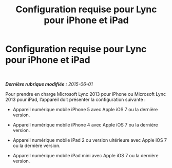 ﻿---
title: Configuration requise pour Lync pour iPhone et iPad
TOCTitle: Configuration requise pour Lync pour iPhone et iPad
ms:assetid: 35e3455a-1570-4ca6-9ec7-5f5e81fdf268
ms:mtpsurl: https://technet.microsoft.com/fr-fr/library/Hh690978(v=OCS.15)
ms:contentKeyID: 53095390
ms.date: 05/20/2016
mtps_version: v=OCS.15
ms.translationtype: HT
---

# Configuration requise pour Lync pour iPhone et iPad

 

_**Dernière rubrique modifiée :** 2015-06-01_

Pour prendre en charge Microsoft Lync 2013 pour iPhone ou Microsoft Lync 2013 pour iPad, l’appareil doit présenter la configuration suivante :

  - Appareil numérique mobile iPhone 5 avec Apple iOS 7 ou la dernière version.

  - Appareil numérique mobile iPhone 4 avec Apple iOS 7 ou la dernière version.

  - Appareil numérique mobile iPad 2 ou version ultérieure avec Apple iOS 7 ou la dernière version.

  - Appareil numérique mobile iPad mini avec Apple iOS 7 ou la dernière version.

